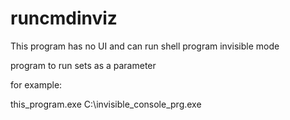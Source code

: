 # runcmdinviz

This program has no UI and can run shell program invisible mode

program to run sets as a parameter

for example:

this_program.exe C:\invisible_console_prg.exe
